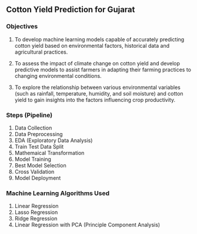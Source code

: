 ## Cotton Yield Prediction for Gujarat

### Objectives
1. To develop machine learning models capable of accurately predicting cotton yield based on environmental factors, historical data and agricultural practices.

2. To assess the impact of climate change on cotton yield and develop predictive models to assist farmers in adapting their farming practices to changing environmental conditions.

3. To explore the relationship between various environmental variables (such as rainfall, temperature, humidity, and soil moisture) and cotton yield to gain insights into the factors influencing crop productivity.

### Steps (Pipeline)
1. Data Collection
2. Data Preprocessing
3. EDA (Exploratory Data Analysis)
4. Train Test Data Split
5. Mathemaical Transformation
6. Model Training
7. Best Model Selection
8. Cross Validation
9. Model Deployment

### Machine Learning Algorithms Used
1. Linear Regression
2. Lasso Regression
3. Ridge Regression
4. Linear Regression with PCA (Principle Component Analysis)
